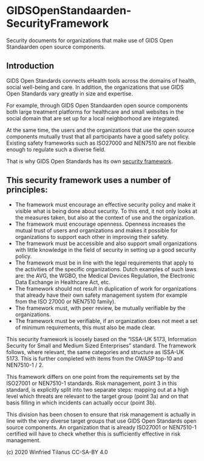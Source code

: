 # GIDSOpenStandaarden-SecurityFramework
Security documents for organizations that make use of GIDS Open Standaarden open source components.

## Introduction
GIDS Open Standards connects eHealth tools across the domains of health, social well-being and care. In addition, the organizations that use GIDS Open Standards vary greatly in size and expertise. 

For example, through GIDS Open Standaarden open source components both large treatment platforms for healthcare and small websites in the social domain that are set up for a local neighborhood are integrated.

At the same time, the users and the organizations that use the open source components mutually trust that all participants have a good safety policy. Existing safety frameworks such as ISO27000 and NEN7510 are not flexible enough to regulate such a diverse field.

That is why GIDS Open Standards has its own [security framework](https://docs.google.com/document/d/14ulbKb2Q8BEXQdv_ntWEXFo7TXBzgjWDaClxkHsQJoU/edit?usp=sharing).

## This security framework uses a number of principles:
- The framework must encourage an effective security policy and make it visible what is being done about security. To this end, it not only looks at the measures taken, but also at the context of use and the organization.
- The framework must encourage openness. Openness increases the mutual trust of users and organizations and makes it possible for organizations to support each other in improving their safety.
- The framework must be accessible and also support small organizations with little knowledge in the field of security in setting up a good security policy.
- The framework must be in line with the legal requirements that apply to the activities of the specific organizations. Dutch examples of such laws are: the AVG, the WGBO, the Medical Devices Regulation, the Electronic Data Exchange in Healthcare Act, etc.
- The framework should not result in duplication of work for organizations that already have their own safety management system (for example from the ISO 27000 or NEN7510 family).
- The framework must, with peer review, be mutually verifiable by the organizations.
- The framework must be verifiable, if an organization does not meet a set of minimum requirements, this must also be made clear.

This security framework is loosely based on the “ISSA-UK 5173, Information Security for Small and Medium Sized Enterprises” standard. The framework follows, where relevant, the same categories and structure as ISSA-UK 5173. This is further completed with items from the OWASP top-10 and NEN7510-1 / 2.

This framework differs on one point from the requirements set by the ISO27001 or NEN7510-1 standards. Risk management, point 3 in this standard, is explicitly split into two separate steps: mapping out at a high level which threats are relevant to the target group (point 3a) and on that basis filling in which incidents can actually occur (point 3b).

This division has been chosen to ensure that risk management is actually in line with the very diverse target groups that use GIDS Open Standards open source components. An organization that is already ISO27001 or NEN7510-1 certified will have to check whether this is sufficiently effective in risk management.

(c) 2020 Winfried Tilanus CC-SA-BY 4.0
